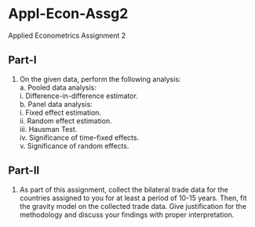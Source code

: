 # Appl-Econ-Assg2
Applied Econometrics Assignment 2<br/>

## Part-I
1. On the given data, perform the following analysis:<br/>
    a. Pooled data analysis:<br/>
      i. Difference-in-difference estimator.<br/>
    b. Panel data analysis:<br/>
      i. Fixed effect estimation.<br/>
      ii. Random effect estimation.<br/>
      iii. Hausman Test.<br/>
      iv. Significance of time-fixed effects.<br/>
      v. Significance of random effects.<br/>

## Part-II
1. As part of this assignment, collect the bilateral trade data for the countries assigned to you for
   at least a period of 10-15 years. Then, fit the gravity model on the collected trade data. Give
   justification for the methodology and discuss your findings with proper interpretation.
